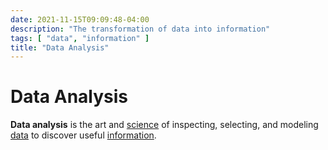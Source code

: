 ```yaml
---
date: 2021-11-15T09:09:48-04:00
description: "The transformation of data into information"
tags: [ "data", "information" ]
title: "Data Analysis"
---
```


# Data Analysis

**Data analysis** is the art and [science](science.md) of inspecting, selecting, and modeling [data](data.md) to discover useful [information](information.md).
